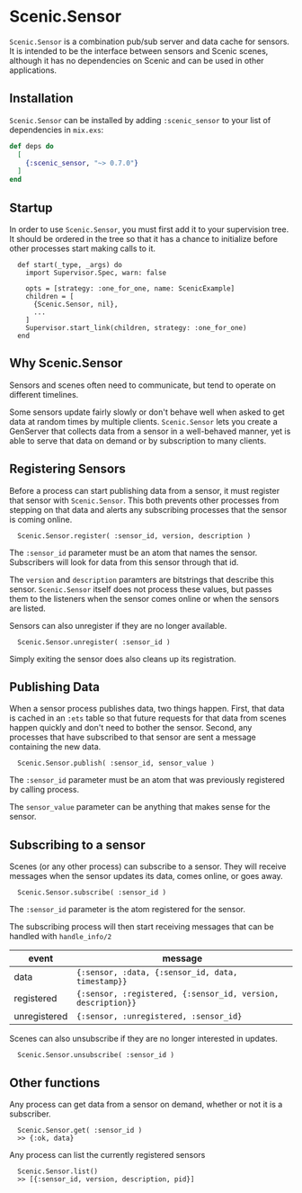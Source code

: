 # Scenic.Sensor

`Scenic.Sensor` is a combination pub/sub server and data cache for sensors. It is intended to be the interface between sensors and Scenic scenes, although it has no dependencies on Scenic and can be used in other applications.

## Installation

`Scenic.Sensor` can be installed by adding `:scenic_sensor` to your list of dependencies in `mix.exs`:

```elixir
def deps do
  [
    {:scenic_sensor, "~> 0.7.0"}
  ]
end
```

## Startup

In order to use `Scenic.Sensor`, you must first add it to your supervision tree. It should be ordered in the tree so that it has a chance to initialize before other processes start making calls to it.

      def start(_type, _args) do
        import Supervisor.Spec, warn: false

        opts = [strategy: :one_for_one, name: ScenicExample]
        children = [
          {Scenic.Sensor, nil},
          ...
        ]
        Supervisor.start_link(children, strategy: :one_for_one)
      end


## Why Scenic.Sensor

Sensors and scenes often need to communicate, but tend to operate on different timelines.

Some sensors update fairly slowly or don't behave well when asked to get data at random times by multiple clients. `Scenic.Sensor` lets you create a GenServer that collects data from a sensor in a well-behaved manner, yet is able to serve that data on demand or by subscription to many clients.


## Registering Sensors

Before a process can start publishing data from a sensor, it must register that sensor with `Scenic.Sensor`. This both prevents other processes from stepping on that data and alerts any subscribing processes that the sensor is coming online.

      Scenic.Sensor.register( :sensor_id, version, description )

The `:sensor_id` parameter must be an atom that names the sensor. Subscribers will look for data from this sensor through that id.

The `version` and `description` paramters are bitstrings that describe this sensor. `Scenic.Sensor` itself does not process these values, but passes them to the listeners when the sensor comes online or when the sensors are listed.

Sensors can also unregister if they are no longer available.

      Scenic.Sensor.unregister( :sensor_id )

Simply exiting the sensor does also cleans up its registration.


## Publishing Data

When a sensor process publishes data, two things happen. First, that data is cached in an `:ets` table so that future requests for that data from scenes happen quickly and don't need to bother the sensor. Second, any processes that have subscribed to that sensor are sent a message containing the new data.

      Scenic.Sensor.publish( :sensor_id, sensor_value )

The `:sensor_id` parameter must be an atom that was previously registered by calling process.

The `sensor_value` parameter can be anything that makes sense for the sensor.


## Subscribing to a sensor

Scenes (or any other process) can subscribe to a sensor. They will receive messages when the sensor updates its data, comes online, or goes away.

      Scenic.Sensor.subscribe( :sensor_id )

The `:sensor_id` parameter is the atom registered for the sensor.

The subscribing process will then start receiving messages that can be handled with `handle_info/2`

event | message
--- | ---
data | `{:sensor, :data, {:sensor_id, data, timestamp}}` 
registered | `{:sensor, :registered, {:sensor_id, version, description}}` 
unregistered | `{:sensor, :unregistered, :sensor_id}` 

Scenes can also unsubscribe if they are no longer interested in updates.

      Scenic.Sensor.unsubscribe( :sensor_id )

## Other functions

Any process can get data from a sensor on demand, whether or not it is a subscriber.

      Scenic.Sensor.get( :sensor_id )
      >> {:ok, data}

Any process can list the currently registered sensors

      Scenic.Sensor.list()
      >> [{:sensor_id, version, description, pid}]

